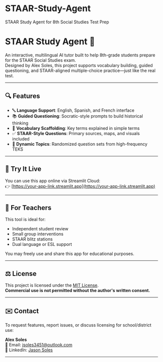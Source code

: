 # STAAR-Study-Agent
STAAR Study Agent for 8th Social Studies Test Prep
# STAAR Study Agent 🤖

An interactive, multilingual AI tutor built to help 8th-grade students prepare for the STAAR Social Studies exam.  
Designed by Alex Soles, this project supports vocabulary building, guided questioning, and STAAR-aligned multiple-choice practice—just like the real test.

---

## 🔍 Features

- 🔤 **Language Support**: English, Spanish, and French interface
- 📚 **Guided Questioning**: Socratic-style prompts to build historical thinking
- 🧠 **Vocabulary Scaffolding**: Key terms explained in simple terms
- ✅ **STAAR-Style Questions**: Primary sources, maps, and visuals included
- 🔄 **Dynamic Topics**: Randomized question sets from high-frequency TEKS

---

## 🚀 Try It Live

You can use this app online via Streamlit Cloud:  
👉 [https://your-app-link.streamlit.app](https://your-app-link.streamlit.app)

---

## 🧠 For Teachers

This tool is ideal for:
- Independent student review
- Small group interventions
- STAAR blitz stations
- Dual language or ESL support

You may freely use and share this app for educational purposes.

---

## ⚖️ License

This project is licensed under the [MIT License](LICENSE).  
**Commercial use is not permitted without the author's written consent.**

---

## ✉️ Contact

To request features, report issues, or discuss licensing for school/district use:

**Alex Soles**  
📧 Email: [jsoles3451@outlook.com](mailto:jsoles3451@outlook.com)  
🔗 LinkedIn: [Jason Soles](https://www.linkedin.com/in/jason-soles-b804205/)

---
